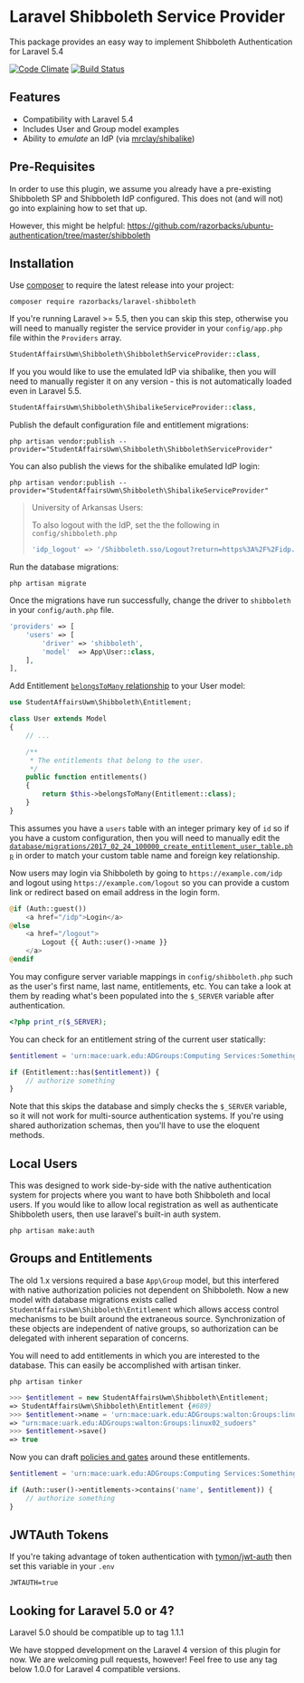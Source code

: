 Laravel Shibboleth Service Provider
===================================

This package provides an easy way to implement Shibboleth Authentication for
Laravel 5.4

[![Code Climate][3]][2]
[![Build Status][12]][11]

## Features ##

- Compatibility with Laravel 5.4
- Includes User and Group model examples
- Ability to *emulate* an IdP (via [mrclay/shibalike][13])

## Pre-Requisites ##

In order to use this plugin, we assume you already have a pre-existing
Shibboleth SP and Shibboleth IdP configured. This does not (and will not) go
into explaining how to set that up.

However, this might be helpful:
https://github.com/razorbacks/ubuntu-authentication/tree/master/shibboleth

## Installation ##

Use [composer][1] to require the latest release into your project:

    composer require razorbacks/laravel-shibboleth

If you're running Laravel >= 5.5, then you can skip this step, otherwise
you will need to manually register the service provider in your `config/app.php`
file within the `Providers` array.

```php
StudentAffairsUwm\Shibboleth\ShibbolethServiceProvider::class,
```

If you you would like to use the emulated IdP via shibalike, then you will need
to manually register it on any version - this is not automatically loaded even
in Laravel 5.5.

```php
StudentAffairsUwm\Shibboleth\ShibalikeServiceProvider::class,
```

Publish the default configuration file and entitlement migrations:

    php artisan vendor:publish --provider="StudentAffairsUwm\Shibboleth\ShibbolethServiceProvider"

You can also publish the views for the shibalike emulated IdP login:

    php artisan vendor:publish --provider="StudentAffairsUwm\Shibboleth\ShibalikeServiceProvider"

> University of Arkansas Users:
>
> To also logout with the IdP, set the the following in `config/shibboleth.php`
>
> ```php
> 'idp_logout' => '/Shibboleth.sso/Logout?return=https%3A%2F%2Fidp.uark.edu%2Fidp%2Fexit.jsp',
> ```

Run the database migrations:

    php artisan migrate

Once the migrations have run successfully, change the driver to `shibboleth` in
your `config/auth.php` file.

```php
'providers' => [
    'users' => [
        'driver' => 'shibboleth',
        'model'  => App\User::class,
    ],
],
```

Add Entitlement [`belongsToMany` relationship][14] to your User model:

```php
use StudentAffairsUwm\Shibboleth\Entitlement;

class User extends Model
{
    // ...

    /**
     * The entitlements that belong to the user.
     */
    public function entitlements()
    {
        return $this->belongsToMany(Entitlement::class);
    }
}
```

This assumes you have a `users` table with an integer primary key of `id`
so if you have a custom configuration, then you will need to manually edit the
[`database/migrations/2017_02_24_100000_create_entitlement_user_table.php`][15]
in order to match your custom table name and foreign key relationship.

Now users may login via Shibboleth by going to `https://example.com/idp`
and logout using `https://example.com/logout` so you can provide a custom link
or redirect based on email address in the login form.

```php
@if (Auth::guest())
    <a href="/idp">Login</a>
@else
    <a href="/logout">
        Logout {{ Auth::user()->name }}
    </a>
@endif
```

You may configure server variable mappings in `config/shibboleth.php` such as
the user's first name, last name, entitlements, etc. You can take a look at them
by reading what's been populated into the `$_SERVER` variable after authentication.

```php
<?php print_r($_SERVER);
```

You can check for an entitlement string of the current user statically:

```php
$entitlement = 'urn:mace:uark.edu:ADGroups:Computing Services:Something';

if (Entitlement::has($entitlement)) {
    // authorize something
}
```

Note that this skips the database and simply checks the `$_SERVER` variable,
so it will not work for multi-source authentication systems. If you're using
shared authorization schemas, then you'll have to use the eloquent methods.

## Local Users

This was designed to work side-by-side with the native authentication system
for projects where you want to have both Shibboleth and local users.
If you would like to allow local registration as well as authenticate Shibboleth
users, then use laravel's built-in auth system.

    php artisan make:auth

## Groups and Entitlements

The old 1.x versions required a base `App\Group` model, but this interfered with
native authorization policies not dependent on Shibboleth. Now a new model with
database migrations exists called `StudentAffairsUwm\Shibboleth\Entitlement`
which allows access control mechanisms to be built around the extraneous source.
Synchronization of these objects are independent of native groups, so
authorization can be delegated with inherent separation of concerns.

You will need to add entitlements in which you are interested to the database.
This can easily be accomplished with artisan tinker.

    php artisan tinker

```php
>>> $entitlement = new StudentAffairsUwm\Shibboleth\Entitlement;
=> StudentAffairsUwm\Shibboleth\Entitlement {#689}
>>> $entitlement->name = 'urn:mace:uark.edu:ADGroups:walton:Groups:linux02_sudoers'
=> "urn:mace:uark.edu:ADGroups:walton:Groups:linux02_sudoers"
>>> $entitlement->save()
=> true
```

Now you can draft [policies and gates][16] around these entitlements.

```php
$entitlement = 'urn:mace:uark.edu:ADGroups:Computing Services:Something';

if (Auth::user()->entitlements->contains('name', $entitlement)) {
    // authorize something
}
```

## JWTAuth Tokens ##

If you're taking advantage of token authentication with [tymon/jwt-auth][4] then
set this variable in your `.env`

    JWTAUTH=true

## Looking for Laravel 5.0 or 4? ##

Laravel 5.0 should be compatible up to tag 1.1.1

We have stopped development on the Laravel 4 version of this plugin for now.
We are welcoming pull requests, however!
Feel free to use any tag below 1.0.0 for Laravel 4 compatible versions.

[1]:https://getcomposer.org/
[2]:https://codeclimate.com/github/razorbacks/laravel-shibboleth
[3]:https://codeclimate.com/github/razorbacks/laravel-shibboleth/badges/gpa.svg
[4]:https://github.com/tymondesigns/jwt-auth
[11]:https://travis-ci.org/razorbacks/laravel-shibboleth
[12]:https://travis-ci.org/razorbacks/laravel-shibboleth.svg?branch=master
[13]:https://github.com/mrclay/shibalike
[14]:https://laravel.com/docs/5.4/eloquent-relationships#many-to-many
[15]:./src/database/migrations/2017_02_24_100000_create_entitlement_user_table.php
[16]:https://laravel.com/docs/5.4/authorization
